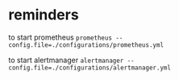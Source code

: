 # reminders

to start prometheus
`prometheus --config.file=./configurations/prometheus.yml`

to start alertmanager
`alertmanager --config.file=./configurations/alertmanager.yml`